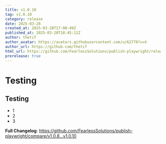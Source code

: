 ```yaml
---
title: v1.0.10
tag: v1.0.10
category: release
date: 2025-03-28
created_at: 2025-03-28T17:00:49Z
published_at: 2025-03-28T18:45:11Z
author: thetif
author_avatar: https://avatars.githubusercontent.com/u/62778?v=4
author_url: https://github.com/thetif
html_url: https://github.com/FearlessSolutions/publish-playwright/releases/tag/v1.0.10
prerelease: true
---
```


# Testing

## Testing

- 1
- 2
- 3

**Full Changelog**: https://github.com/FearlessSolutions/publish-playwright/compare/v1.0.8...v1.0.10


